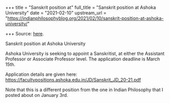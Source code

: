 +++
title = "Sanskrit position at"
full_title = "Sanskrit position at Ashoka University"
date = "2021-02-10"
upstream_url = "https://indianphilosophyblog.org/2021/02/10/sanskrit-position-at-ashoka-university/"

+++
Source: [here](https://indianphilosophyblog.org/2021/02/10/sanskrit-position-at-ashoka-university/).

Sanskrit position at Ashoka University

Ashoka University is seeking to appoint a Sanskritist, at either the
Assistant Professor or Associate Professor level. The application
deadline is March 15th.

Application details are given here:  
https://facultypositions.ashoka.edu.in/JD/Sanskrit_JD_20-21.pdf

Note that this is a different position from the one in Indian Philosophy
that I posted about on January 3rd.
